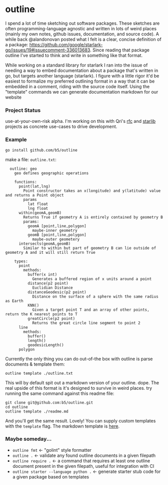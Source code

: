 # outline

I spend a lot of time sketching out software packages. These sketches are often programming-language agnostic and written in lots of weird places (mainly my own notes, github issues, documentation, and source code). A while back @alandonovan posted what I felt is a clear, concise definition of a package: https://github.com/google/starlark-go/issues/19#issuecomment-336013683. Since reading that package outline I've started to think and write in something like that format.

While working on a standard library for starlark I ran into the issue of needing a way to embed documentation about a package that's written in go, but targets another language (starlark). I figure with a little rigor it'd be easiest to formalize my preferred outlining format in a way that it can be embedded in a comment, riding with the source code itself. Using the "template" commands we can generate documentation markdown for our website

### Project Status
use-at-your-own-risk alpha. I'm working on this with Qri's [rfc](https://github.com/qri-io/rfcs) and [starlib](https://github.com/qri-io/starlib) projects as concrete use-cases to drive development.

### Example
```shell
go install github.com/b5/outline
```

make a file: `outline.txt`:
```
  outline: geo
    geo defines geographic operations

    functions:
      point(lat,lng)
        Point constructor takes an x(longitude) and y(latitude) value and returns a Point object
        params
          lat float
          lng float
      within(geomA,geomB)
        Returns True if geometry A is entirely contained by geometry B
        params:
          geomA [point,line,polygon]
            maybe-inner geometry
          geomB [point,line,polygon]
            maybe-outer geometery
      intersects(geomA,geomB)
        Similar to within but part of geometry B can lie outside of geometry A and it will still return True

    types:
      point
        methods:
          buffer(x int)
            Generates a buffered region of x units around a point
          distance(p2 point)
            Euclidian Distance
          distanceGeodesic(p2 point)
            Distance on the surface of a sphere with the same radius as Earth
          KNN()
            Given a target point T and an array of other points, return the K nearest points to T
          greatCircle(p2 point)
            Returns the great circle line segment to point 2
      line
        methods:
          buffer()
          length()
          geodesicLength()
      polygon
```

Currently the only thing you can do out-of-the box with outline is parse documents & template them:
```
outline template ./outline.txt
```

This will by default spit out a markdown version of your outline. dope. The real upside of this format is it's designed to survive in weird places. try running the same command against this readme file:
```
git clone git@github.com:b5/outline.git
cd outline
outline template ./readme.md
```

And you'll get the same result. Lovely! You can supply custom templates with the `template` flag. The markdown template is [here](/cmd/template.go).


### Maybe someday...
* `outline fmt` <- "golint" style formatter
* `outline .` <- validate any found outline documents in a given filepath
* `outline require .` <- a command that requires at least one outline document present in the given filepath, useful for integration with CI
* `outline starter --language python .` <- generate starter stub code for a given package based on templates